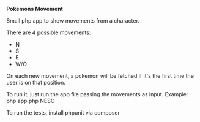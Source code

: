 **Pokemons Movement**

Small php app to show movements from a character.

There are 4 possible movements:
- N
- S
- E
- W/O

On each new movement, a pokemon will be fetched if it's the first time the user is on that position.

To run it, just run the app file passing the movements as input.
Example:
php app.php NESO

To run the tests, install phpunit via composer